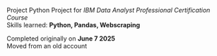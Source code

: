 Project Python Project for <i>IBM Data Analyst Professional Certification Course</i> <br>
Skills learned: <b>Python, Pandas, Webscraping</b>

Completed originally on <b>June 7 2025</b><br>
Moved from an old account
